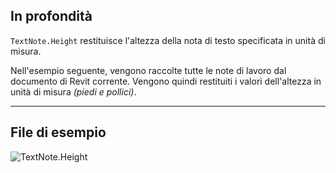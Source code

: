 ## In profondità
`TextNote.Height` restituisce l'altezza della nota di testo specificata in unità di misura.

Nell'esempio seguente, vengono raccolte tutte le note di lavoro dal documento di Revit corrente. Vengono quindi restituiti i valori dell'altezza in unità di misura _(piedi e pollici)_.

___
## File di esempio

![TextNote.Height](./Revit.Elements.TextNote.Height_img.jpg)
